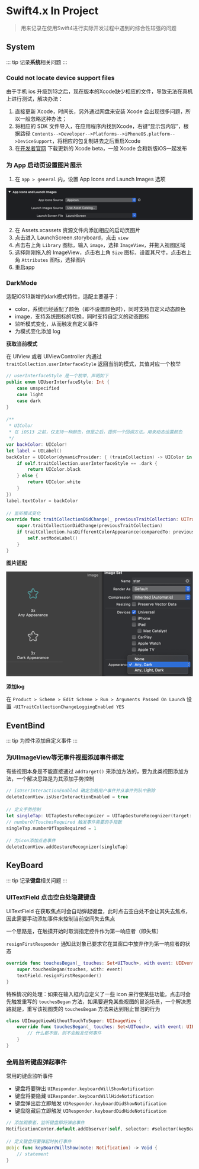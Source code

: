 # Swift4.x In Project

> 用来记录在使用Swift4进行实际开发过程中遇到的综合性较强的问题

## System

::: tip
记录**系统**相关问题
:::

### Could not locate device support files

由于手机 ios 升级到13之后，现在版本的Xcode缺少相应的文件，导致无法在真机上进行测试，解决办法：

1. 直接更新 Xcode，时间长，另外通过网盘来安装 Xcode 会出现很多问题，所以一般忽略这种办法；
2. 将相应的 SDK 文件导入，在应用程序内找到Xcode，右键“显示包内容”，根据路径 `Contents-->Developer-->Platforms-->iPhoneOS.platform-->DeviceSupport`，将相应的包复制进去之后重启Xcode
3. 在[开发者官网](https://developer.apple.com/download/) 下载更新的 Xcode beta，一般 Xcode 会和新版iOS一起发布

### 为 App 启动页设置图片展示

1. 在 `app > general` 内，设置 App Icons and Launch Images 选项

![launchSetting](../assets/launchSettings.png)

2. 在 Assets.xcassets 资源文件内添加相应的启动页图片
3. 点击进入 LaunchScreen.storyboard，点击 `view`
4. 点击右上角 `Library` 图标，输入 `image`，选择 `ImageView`，并拖入视图区域
5. 选择刚刚拖入的 ImageView，点击右上角 `Size` 图标，设置其尺寸，点击右上角 `Attributes` 图标，选择图片
6. 重启app

### DarkMode

适配iOS13新增的dark模式特性，适配主要基于：

- color，系统已经适配了颜色（即不设置颜色时），同时支持自定义动态颜色
- image，支持系统图标的切换，同时支持自定义的动态图标
- 监听模式变化，从而触发自定义事件
- 为模式变化添加 log

**获取当前模式**

在 UIView 或者 UIViewController 内通过 `traitCollection.userInterfaceStyle` 返回当前的模式，其值对应一个枚举

```swift
// userInterfaceStyle 是一个枚举，声明如下
public enum UIUserInterfaceStyle: Int {
	case unspecified
	case light
	case dark
}

/**
 * UIColor
 * 在 iOS13 之前，仅支持一种颜色，但是之后，提供一个回调方法，用来动态设置颜色
 */
var backColor: UIColor!
let label = UILabel()
backColor = UIColor(dynamicProvider: { (trainCollection) -> UIColor in
    if self.traitCollection.userInterfaceStyle == .dark {
        return UIColor.black
    } else {
        return UIColor.white
    }
})
label.textColor = backColor

// 监听模式变化
override func traitCollectionDidChange(_ previousTraitCollection: UITraitCollection?) {
    super.traitCollectionDidChange(previousTraitCollection)
    if traitCollection.hasDifferentColorAppearance(comparedTo: previousTraitCollection) {
        self.setModeLabel()
    }
}
```

**图片适配**

![dark模式适配](../assets/darkImage.png)

**添加log**

在 `Product > Scheme > Edit Scheme > Run > Arguments Passed On Launch` 设置 `-UITraitCollectionChangeLoggingEnabled YES` 


## EventBind

::: tip
为控件添加自定义事件
:::

### 为UIImageView等无事件视图添加事件绑定

有些视图本身是不能直接通过 `addTarget()` 来添加方法的，要为此类视图添加方法，一个解决思路是为其添加手势控制

```Swift
// isUserInteractionEnabled 确定忽略用户事件并从事件列队中删除
deleteIconView.isUserInteractionEnabled = true

// 定义手势控制
let singleTap: UITapGestureRecognizer = UITapGestureRecognizer(target: self, action: #selector(clearUserTextInput(_:)))
// numberOfTouchesRequired 触发事件需要的手指数
singleTap.numberOfTapsRequired = 1

// 为icon添加点击事件
deleteIconView.addGestureRecognizer(singleTap)
```


## KeyBoard

::: tip
记录**键盘**相关问题
:::

### UITextField 点击空白处隐藏键盘

UITextField 在获取焦点时会自动弹起键盘，此时点击空白处不会让其失去焦点，因此需要手动添加事件来控制当前空间失去焦点

一个思路是，在触摸开始时取消指定控件作为第一响应者（即失焦）

`resignFirstResponder` 通知此对象已要求它在其窗口中放弃作为第一响应者的状态

```Swift
override func touchesBegan(_ touches: Set<UITouch>, with event: UIEvent?) {
	super.touchesBegan(touches, with: event)
    textField.resignFirstResponder()
}
```

特殊情况的处理：如果在输入框内自定义了一些 icon 来行使某些功能，点击时会先触发重写的 `touchesBegan` 方法，如果要避免某些视图的冒泡场景，一个解决思路就是，重写该视图类的 `touchesBegan` 方法来达到阻止冒泡的行为

```Swift
class UIImageViewWithoutTouchToSuper: UIImageView {
    override func touchesBegan(_ touches: Set<UITouch>, with event: UIEvent?) {
        // 什么都不做，则不会触发任何事件
    }
}
```

### 全局监听键盘弹起事件

常用的键盘监听事件

- 键盘将要弹出 `UIResponder.keyboardWillShowNotification`
- 键盘将要隐藏 `UIResponder.keyboardWillHideNotification`
- 键盘弹出后立即触发 `UIResponder.keyboardDidShowNotification`
- 键盘隐藏后立即触发 `UIResponder.keyboardDidHideNotification` 

```Swift
// 添加观察者，监听键盘即将弹出事件
NotificationCenter.default.addObserver(self, selector: #selector(keyBoardWillShow(note:)), name: UIResponder.keyboardWillShowNotification, object: nil)

// 定义键盘将要弹起时执行事件
@objc func keyBoardWillShow(note: Notification) -> Void {
	// statement
}
```
